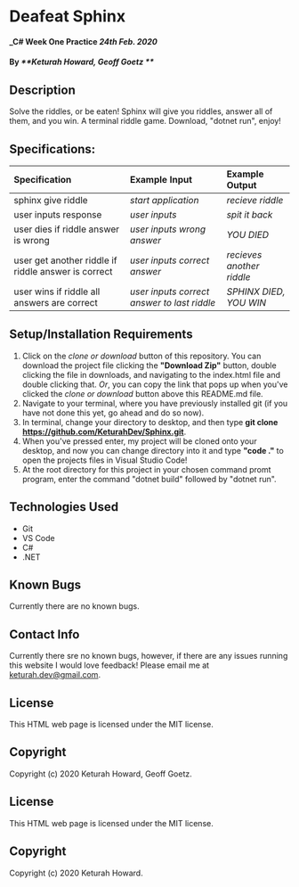 # Deafeat Sphinx

#### _C# Week One Practice _24th Feb. 2020_

#### By _**Keturah Howard, Geoff Goetz **_

## Description

Solve the riddles, or be eaten! Sphinx will give you riddles, answer all of them, and you win. A terminal riddle game. Download, "dotnet run", enjoy!

## Specifications:


| Specification | Example Input | Example Output |
| :------------- |:-------------| :-------------------|
| sphinx give riddle | *start application* | *recieve riddle* |
| user inputs response | *user inputs* | *spit it back* |
| user dies if riddle answer is wrong | *user inputs wrong answer* | *YOU DIED* |
| user get another riddle if riddle answer is correct | *user inputs correct answer* | *recieves another riddle* |
| user wins if riddle all answers are correct | *user inputs correct answer to last riddle* | *SPHINX DIED, YOU WIN* |



## Setup/Installation Requirements

  1. Click on the *clone or download* button of this repository. You can download the project file clicking the **"Download Zip"** button, double clicking the file in downloads, and navigating to the index.html file and double clicking that. *Or*, you can copy the link that pops up when you've clicked the *clone or download* button above this README.md file.
  2. Navigate to your terminal, where you have previously installed git (if you have not done this yet, go ahead and do so now).
  3. In terminal, change your directory to desktop, and then type **git clone https://github.com/KeturahDev/Sphinx.git**.
  4. When you've pressed enter, my project will be cloned onto your desktop, and now you can change directory into it and type **"code ."** to open the projects files in Visual Studio Code!
  5. At the root directory for this project in your chosen command promt program, enter the command "dotnet build" followed by "dotnet run".

## Technologies Used

* Git
* VS Code
* C#
* .NET


## Known Bugs
Currently there are no known bugs. 

## Contact Info 
Currently there sre no known bugs, however, if there are any issues running this website I would love feedback! Please email me at keturah.dev@gmail.com.

## License

This HTML web page is licensed under the MIT license.

## Copyright

Copyright (c) 2020 Keturah Howard, Geoff Goetz.

## License

This HTML web page is licensed under the MIT license.

## Copyright

Copyright (c) 2020 Keturah Howard.
